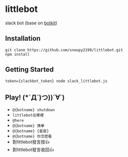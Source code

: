 # littlebot
slack bot (base on [botkit](https://github.com/howdyai/botkit))

## Installation
```
git clone https://github.com/snoopy2199/littlebot.git
npm install
```

## Getting Started
```
token={slackbot_token} node slack_littlebot.js
```

## Play! (*´Д\`)つ))´∀\`)
* `@{botname} shutdown`
* `littlebot在哪裡`
* `@here`
* `@{botname} 猜拳`
* `@{botname} {星座}`
* `@{botname} 你怎麼看`
* 對littlebot發言按:+1:
* 對littlebot發言收回:+1: